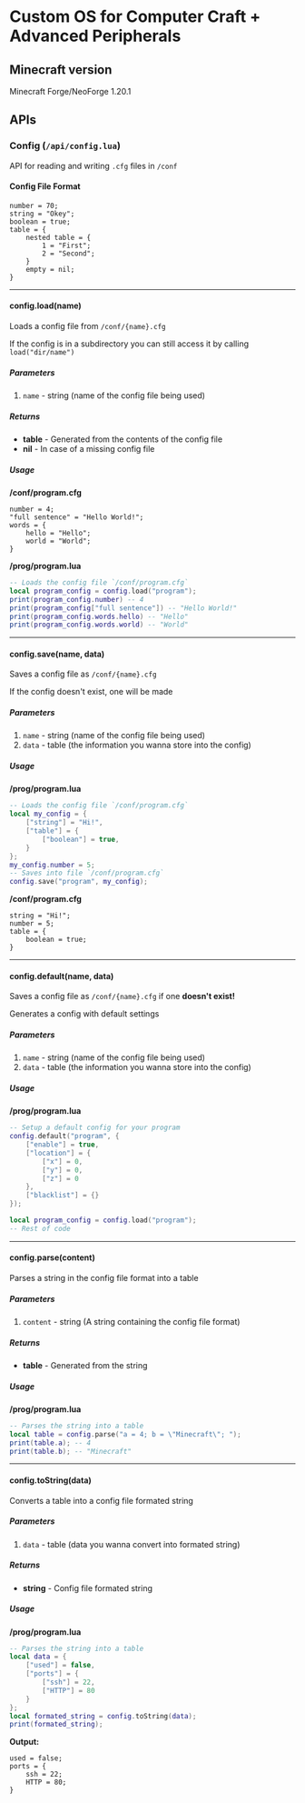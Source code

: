 # Custom OS for Computer Craft + Advanced Peripherals
## Minecraft version
Minecraft Forge/NeoForge 1.20.1
## APIs
### Config (`/api/config.lua`)
API for reading and writing `.cfg` files in `/conf`

#### Config File Format
```
number = 70;
string = "Okey";
boolean = true;
table = {
	nested table = {
		1 = "First";
		2 = "Second";
	}
	empty = nil;
}
```

---
#### config.load(name)
Loads a config file from `/conf/{name}.cfg`

If the config is in a subdirectory you can still access it by calling `load("dir/name")`
##### Parameters
1. `name` - string (name of the config file being used)
##### Returns
- **table** - Generated from the contents of the config file
- **nil** - In case of a missing config file
##### Usage
**/conf/program.cfg**
```
number = 4;
"full sentence" = "Hello World!";
words = {
	hello = "Hello";
	world = "World";
}
```
**/prog/program.lua**
```lua
-- Loads the config file `/conf/program.cfg`
local program_config = config.load("program");
print(program_config.number) -- 4
print(program_config["full sentence"]) -- "Hello World!"
print(program_config.words.hello) -- "Hello"
print(program_config.words.world) -- "World"
```

---
#### config.save(name, data)
Saves a config file as `/conf/{name}.cfg`

If the config doesn't exist, one will be made
##### Parameters
1. `name` - string (name of the config file being used)
2. `data` - table (the information you wanna store into the config)
##### Usage
**/prog/program.lua**
```lua
-- Loads the config file `/conf/program.cfg`
local my_config = {
	["string"] = "Hi!",
	["table"] = {
		["boolean"] = true,
	}
};
my_config.number = 5;
-- Saves into file `/conf/program.cfg`
config.save("program", my_config);
```
**/conf/program.cfg**
```
string = "Hi!";
number = 5;
table = {
	boolean = true;
}
```

---
#### config.default(name, data)
Saves a config file as `/conf/{name}.cfg` if one **doesn't exist!**

Generates a config with default settings
##### Parameters
1. `name` - string (name of the config file being used)
2. `data` - table (the information you wanna store into the config)
##### Usage
**/prog/program.lua**
```lua
-- Setup a default config for your program
config.default("program", {
	["enable"] = true,
	["location"] = {
		["x"] = 0,
		["y"] = 0,
		["z"] = 0
	},
	["blacklist"] = {}
});

local program_config = config.load("program");
-- Rest of code
```

---
#### config.parse(content)
Parses a string in the config file format into a table
##### Parameters
1. `content` - string (A string containing the config file format)
##### Returns
- **table** - Generated from the string
##### Usage
**/prog/program.lua**
```lua
-- Parses the string into a table
local table = config.parse("a = 4; b = \"Minecraft\"; ");
print(table.a); -- 4
print(table.b); -- "Minecraft"
```

---
#### config.toString(data)
Converts a table into a config file formated string
##### Parameters
1. `data` - table (data you wanna convert into formated string)
##### Returns
- **string** - Config file formated string
##### Usage
**/prog/program.lua**
```lua
-- Parses the string into a table
local data = {
	["used"] = false,
	["ports"] = {
		["ssh"] = 22,
		["HTTP"] = 80
	}
};
local formated_string = config.toString(data);
print(formated_string);
```
**Output:**
```
used = false;
ports = {
	ssh = 22;
	HTTP = 80;
}
```
